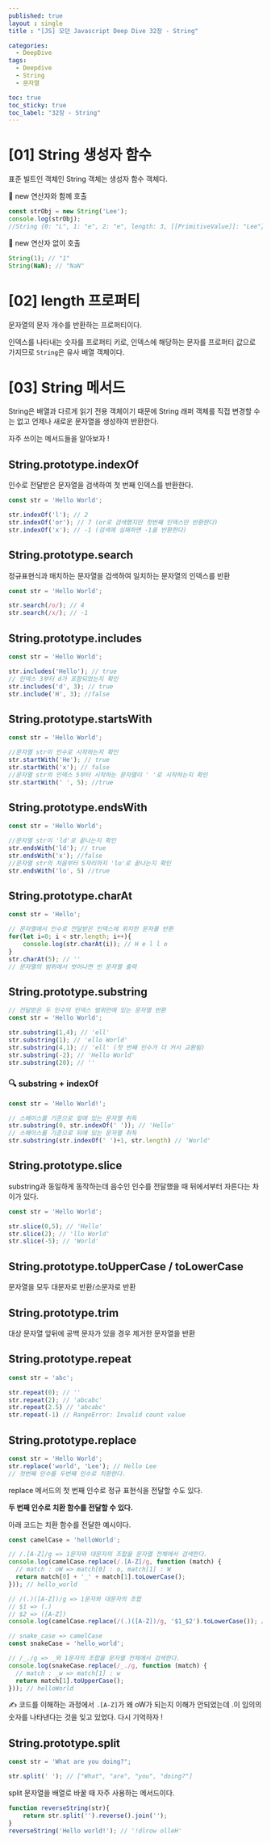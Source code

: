 ```yaml
---
published: true
layout : single
title : "[JS] 모던 Javascript Deep Dive 32장 - String"

categories:
  - DeepDive
tags:
  - Deepdive
  - String
  - 문자열

toc: true
toc_sticky: true
toc_label: "32장 - String"
--- 
```


# [01] String 생성자 함수

표준 빌트인 객체인 String 객체는 생성자 함수 객체다.

🥕 new 연산자와 함께 호출

```jsx
const strObj = new String('Lee');
console.log(strObj);
//String {0: "L", 1: "e", 2: "e", length: 3, [[PrimitiveValue]]: "Lee"}
```

🥕 new 연산자 없이 호출

```jsx
String(1); // "1"
String(NaN); // "NaN" 
```

# [02] length 프로퍼티

문자열의 문자 개수를 반환하는 프로퍼티이다.

인덱스를 나타내는 숫자를 프로퍼티 키로, 인덱스에 해당하는 문자를 프로퍼티 값으로 가지므로 `String`은 유사 배열 객체이다.

# [03] String 메서드

String은 배열과 다르게 읽기 전용 객체이기 때문에 String 래퍼 객체를 직접 변경할 수는 없고 언제나 새로운 문자열을 생성하여 반환한다.

자주 쓰이는 메서드들을 알아보자 !

## String.prototype.indexOf

인수로 전달받은 문자열을 검색하여 첫 번째 인덱스를 반환한다.

```jsx
const str = 'Hello World';

str.indexOf('l'); // 2
str.indexOf('or'); // 7 (or로 검색했지만 첫번째 인덱스만 반환한다)
str.indexOf('x'); // -1 (검색에 실패하면 -1을 반환한다)
```

## String.prototype.search

정규표현식과 매치하는 문자열을 검색하여 일치하는 문자열의 인덱스를 반환

```jsx
const str = 'Hello World';

str.search(/o/); // 4
str.search(/x/); // -1
```

## String.prototype.includes

```jsx
const str = 'Hello World';

str.includes('Hello'); // true
// 인덱스 3부터 d가 포함되었는지 확인
str.includes('d', 3); // true
str.include('H', 3); //false
```

## String.prototype.startsWith

```jsx
const str = 'Hello World';

//문자열 str이 인수로 시작하는지 확인
str.startWith('He'); // true
str.startWith('x'); // false
//문자열 str의 인덱스 5부터 시작하는 문자열이 ' '로 시작하는지 확인
str.startWith(' ', 5); //true
```

## String.prototype.endsWith

```jsx
const str = 'Hello World';

//문자열 str이 'ld'로 끝나는지 확인
str.endsWith('ld'); // true
str.endsWith('x'); //false
//문자열 str의 처음부터 5자리까지 'lo'로 끝나는지 확인
str.endsWith('lo', 5) //true
```

## String.prototype.charAt

```jsx
const str = 'Hello';

// 문자열에서 인수로 전달받은 인덱스에 위치한 문자를 반환
for(let i=0; i < str.length; i++){
	console.log(str.charAt(i)); // H e l l o
}
str.charAt(5); // '' 
// 문자열의 범위에서 벗어나면 빈 문자열 출력
```

## String.prototype.substring

```jsx
// 전달받은 두 인수의 인덱스 범위안에 있는 문자열 반환
const str = 'Hello World';

str.substring(1,4); // 'ell'
str.substring(1); // 'ello World'
str.substring(4,1); // 'ell' (첫 번째 인수가 더 커서 교환됨)
str.substring(-2); // 'Hello World'
str.substring(20); // ''
```

### 🔍 substring + indexOf

```jsx
const str = 'Hello World!';

// 스페이스를 기준으로 앞에 있는 문자열 취득
str.substring(0, str.indexOf(' ')); // 'Hello'
// 스페이스를 기준으로 뒤에 있는 문자열 취득
str.substring(str.indexOf(' ')+1, str.length) // 'World'
```

## String.prototype.slice

substring과 동일하게 동작하는데 음수인 인수를 전달했을 때 뒤에서부터 자른다는 차이가 있다.

```jsx
const str = 'Hello World';

str.slice(0,5); // 'Hello'
str.slice(2); // 'llo World'
str.slice(-5); // 'World'
```

## String.prototype.toUpperCase / toLowerCase

문자열을 모두 대문자로 반환/소문자로 반환

## String.prototype.trim

대상 문자열 앞뒤에 공백 문자가 있을 경우 제거한 문자열을 반환

## String.prototype.repeat

```jsx
const str = 'abc';

str.repeat(0); // ''
str.repeat(2); // 'abcabc'
str.repeat(2.5) // 'abcabc'
str.repeat(-1) // RangeError: Invalid count value
```

## String.prototype.replace

```jsx
const str = 'Hello World';
str.replace('world', 'Lee'); // Hello Lee
// 첫번째 인수를 두번째 인수로 치환한다.
```

replace 메서드의 첫 번째 인수로 정규 표현식을 전달할 수도 있다.

**두 번째 인수로 치환 함수를 전달할 수 있다.** 

아래 코드는 치환 함수를 전달한 예시이다. 

```jsx
const camelCase = 'helloWorld';

// /.[A-Z]/g => 1문자와 대문자의 조합을 문자열 전체에서 검색한다.
console.log(camelCase.replace(/.[A-Z]/g, function (match) {
  // match : oW => match[0] : o, match[1] : W
  return match[0] + '_' + match[1].toLowerCase();
})); // hello_world

// /(.)([A-Z])/g => 1문자와 대문자의 조합
// $1 => (.)
// $2 => ([A-Z])
console.log(camelCase.replace(/(.)([A-Z])/g, '$1_$2').toLowerCase()); // hello_world

// snake_case => camelCase
const snakeCase = 'hello_world';

// /_./g => _와 1문자의 조합을 문자열 전체에서 검색한다.
console.log(snakeCase.replace(/_./g, function (match) {
  // match : _w => match[1] : w
  return match[1].toUpperCase();
})); // helloWorld
```

✍ 코드를 이해하는 과정에서 `.[A-Z]`가 왜 oW가 되는지 이해가 안되었는데 .이 임의의 숫자를 나타낸다는 것을 잊고 있었다. 다시 기억하자 !

## String.prototype.split

```jsx
const str = 'What are you doing?";

str.split(' '); // ["What", "are", "you", "doing?"]
```

split 문자열을 배열로 바꿀 때 자주 사용하는 메서드이다.

```jsx
function reverseString(str){
	return str.split('').reverse().join('');
}
reverseString('Hello world!'); // '!dlrow olleH'
```